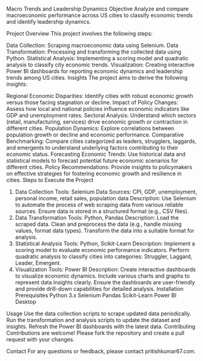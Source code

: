 Macro Trends and Leadership Dynamics
Objective
Analyze and compare macroeconomic performance across US cities to classify economic trends and identify leadership dynamics.

Project Overview
This project involves the following steps:

Data Collection: Scraping macroeconomic data using Selenium.
Data Transformation: Processing and transforming the collected data using Python.
Statistical Analysis: Implementing a scoring model and quadratic analysis to classify city economic trends.
Visualization: Creating interactive Power BI dashboards for reporting economic dynamics and leadership trends among US cities.
Insights
The project aims to derive the following insights:

Regional Economic Disparities: Identify cities with robust economic growth versus those facing stagnation or decline.
Impact of Policy Changes: Assess how local and national policies influence economic indicators like GDP and unemployment rates.
Sectoral Analysis: Understand which sectors (retail, manufacturing, services) drive economic growth or contraction in different cities.
Population Dynamics: Explore correlations between population growth or decline and economic performance.
Comparative Benchmarking: Compare cities categorized as leaders, strugglers, laggards, and emergents to understand underlying factors contributing to their economic status.
Forecasting Economic Trends: Use historical data and statistical models to forecast potential future economic scenarios for different cities.
Policy Recommendations: Provide insights to policymakers on effective strategies for fostering economic growth and resilience in cities.
Steps to Execute the Project
1. Data Collection
Tools: Selenium
Data Sources: CPI, GDP, unemployment, personal income, retail sales, population data
Description: Use Selenium to automate the process of web scraping data from various reliable sources. Ensure data is stored in a structured format (e.g., CSV files).
2. Data Transformation
Tools: Python, Pandas
Description:
Load the scraped data.
Clean and preprocess the data (e.g., handle missing values, format data types).
Transform the data into a suitable format for analysis.
3. Statistical Analysis
Tools: Python, Scikit-Learn
Description:
Implement a scoring model to evaluate economic performance indicators.
Perform quadratic analysis to classify cities into categories: Struggler, Laggard, Leader, Emergent.
4. Visualization
Tools: Power BI
Description:
Create interactive dashboards to visualize economic dynamics.
Include various charts and graphs to represent data insights clearly.
Ensure the dashboards are user-friendly and provide drill-down capabilities for detailed analysis.
Installation
Prerequisites
Python 3.x
Selenium
Pandas
Scikit-Learn
Power BI Desktop

Usage
Use the data collection scripts to scrape updated data periodically.
Run the transformation and analysis scripts to update the dataset and insights.
Refresh the Power BI dashboards with the latest data.
Contributing
Contributions are welcome! Please fork the repository and create a pull request with your changes.


Contact
For any questions or feedback, please contact pritishkumar67.com.
